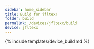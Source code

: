 ```yaml
---
sidebar: home_sidebar
title: Build for jfltexx
folder: build
permalink: /devices/jfltexx/build
device: jfltexx
---
```

{% include templates/device_build.md %}
